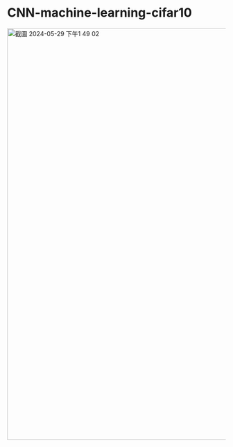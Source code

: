 # CNN-machine-learning-cifar10
<img width="949" alt="截圖 2024-05-29 下午1 49 02" src="https://github.com/smarttim9084/CNN-machine-learning-cifar10/assets/114646552/0b262a00-324d-4555-a551-f325aaf34473">
